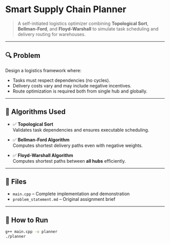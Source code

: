 # Smart Supply Chain Planner

> A self-initiated logistics optimizer combining **Topological Sort**, **Bellman-Ford**, and **Floyd-Warshall** to simulate task scheduling and delivery routing for warehouses.

---

## 🔍 Problem

Design a logistics framework where:
- Tasks must respect dependencies (no cycles).
- Delivery costs vary and may include negative incentives.
- Route optimization is required both from single hub and globally.

---

## 🧠 Algorithms Used

- ✅ **Topological Sort**  
  Validates task dependencies and ensures executable scheduling.

- ✅ **Bellman-Ford Algorithm**  
  Computes shortest delivery paths even with negative weights.

- ✅ **Floyd-Warshall Algorithm**  
  Computes shortest paths between **all hubs** efficiently.

---

## 📁 Files

- `main.cpp` – Complete implementation and demonstration
- `problem_statement.md` – Original assignment brief

---

## 🧪 How to Run

```bash
g++ main.cpp -o planner
./planner
